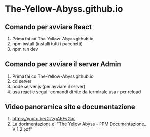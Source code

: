 # The-Yellow-Abyss.github.io

## Comando per avviare React
1. Prima fai cd The-Yellow-Abyss.github.io
2. npm install (installi tutti i pacchetti)
3. npm run dev


## Comando per avviare il server Admin
1. Prima fai cd The-Yellow-Abyss.github.io
2. cd server
3. node server.js (per avviare il server)
3. usa react e segui i comandi di vite da terminale usa r per reload


## Video panoramica sito e documentazione
1. https://youtu.be/C2zgA6FvGac
2. La docimentazione e' "The Yellow Abyss - PPM Documentazione_ V_1.2.pdf"